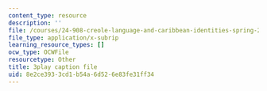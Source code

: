 ```yaml
---
content_type: resource
description: ''
file: /courses/24-908-creole-language-and-caribbean-identities-spring-2017/8e2ce3933cd1b54a6d526e83fe31ff34_TZ0tcovkOp8.srt
file_type: application/x-subrip
learning_resource_types: []
ocw_type: OCWFile
resourcetype: Other
title: 3play caption file
uid: 8e2ce393-3cd1-b54a-6d52-6e83fe31ff34
---
```

